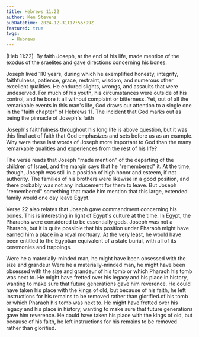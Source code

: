 ```yaml
---
title: Hebrews 11:22
author: Ken Stevens
pubDatetime: 2024-12-31T17:55:99Z
featured: true
twgs:
  - Hebrews 
---
```




(Heb 11:22)  By faith Joseph, at the end of his life, made mention of the exodus of the 
sraelites and gave directions concerning his bones.

Joseph lived 110 years, during which he exemplified honesty, integrity, faithfulness, patience, 
grace, restraint, wisdom, and numerous other excellent qualities. He endured slights, wrongs, 
and assaults that were undeserved. For much of his youth, his circumstances were outside of his 
control, and he bore it all without complaint or bitterness. Yet, out of all the remarkable 
events in this man's life, God draws our attention to a single one in the "faith chapter" 
of Hebrews 11. The incident that God marks out as being the pinnacle of Joseph's faith 

Joseph's faithfulness throughout his long life is above question, but it was this final act 
of faith that God emphasizes and sets before us as an example. Why were these last words of 
Joseph more important to God than the many remarkable qualities and experiences from the rest 
of his life?

The verse reads that Joseph "made mention" of the departing of the children of Israel, 
and the margin says that he "remembered" it. At the time, though, Joseph was still in a 
position of high honor and esteem, if not authority. The families of his brothers were 
likewise in a good position, and there probably was not any inducement for them to leave. 
But Joseph "remembered" something that made him mention that this large, extended family 
would one day leave Egypt.

Verse 22 also relates that Joseph gave commandment concerning his bones. This is interesting 
in light of Egypt's culture at the time. In Egypt, the Pharaohs were considered to be essentially gods. 
Joseph was not a Pharaoh, but it is quite possible that his position under Pharaoh might have 
earned him a place in a royal mortuary. At the very least, he would have been entitled
to the Egyptian equivalent of a state burial, with all of its ceremonies and trappings.

Were he a materially-minded man, he might have been obsessed with the size and grandeur Were 
he a materially-minded man, he might have been obsessed with the size and grandeur of his tomb 
or which Pharaoh his tomb was next to. He might have fretted over his legacy and his place 
in history, wanting to make sure that future generations gave him reverence. He could have 
taken his place with the kings of old, but because of his faith, he left instructions for 
his remains to be removed rather than glorified.of his tomb or which Pharaoh his tomb was 
next to. He might have fretted over his legacy and his place in history, wanting to make 
sure that future generations gave him reverence. He could have taken his place with the 
kings of old, but because of his faith, he left instructions for his remains to be 
removed rather than glorified.






